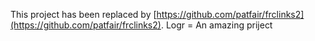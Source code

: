 This project has been replaced by [https://github.com/patfair/frclinks2](https://github.com/patfair/frclinks2).
Logr = An amazing priject
